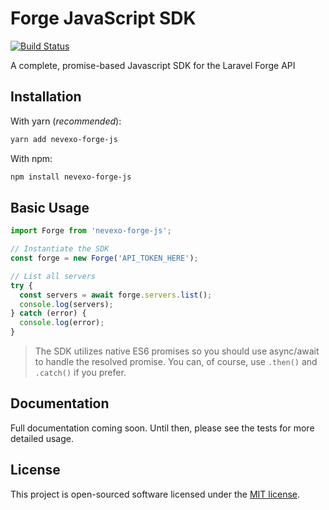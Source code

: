 # Forge JavaScript SDK

<p>
    <a href="https://travis-ci.org/GeoffSelby/nevexo-forge-javascript-sdk"><img src="https://travis-ci.com/GeoffSelby/nevexo-forge-javascript-sdk.svg?branch=master" alt="Build Status"></a>
</p>

A complete, promise-based Javascript SDK for the Laravel Forge API

## Installation

With yarn (_recommended_):

```bash
yarn add nevexo-forge-js
```

With npm:

```bash
npm install nevexo-forge-js
```

## Basic Usage

```js
import Forge from 'nevexo-forge-js';

// Instantiate the SDK
const forge = new Forge('API_TOKEN_HERE');

// List all servers
try {
  const servers = await forge.servers.list();
  console.log(servers);
} catch (error) {
  console.log(error);
}
```

> The SDK utilizes native ES6 promises so you should use async/await to handle the resolved promise. You can, of course, use `.then()` and `.catch()` if you prefer.

## Documentation

Full documentation coming soon. Until then, please see the tests for more detailed usage.

## License

This project is open-sourced software licensed under the [MIT license](http://opensource.org/licenses/MIT).
